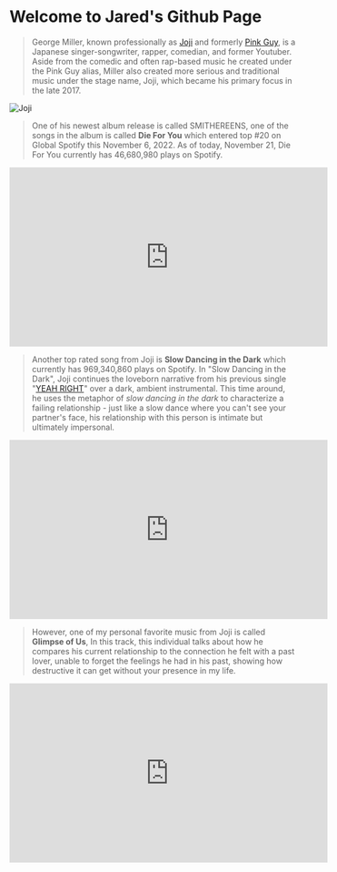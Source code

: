 # Welcome to Jared's Github Page

> George Miller, known professionally as [Joji](youtube.com/@Joji) and formerly [Pink Guy](https://www.youtube.com/@TVFilthyFrank), is a Japanese singer-songwriter, rapper, comedian, and former Youtuber. Aside from the comedic and often rap-based music he created under the Pink Guy alias, Miller also created more serious and traditional music under the stage name, Joji, which became his primary focus in the late 2017.

![Joji](https://i.scdn.co/image/ab67616d00001e0253f6fa0d2589c6a7174f4b81)
> One of his newest album release is called SMITHEREENS, one of the songs in the album is called **Die For You** which entered top #20 on Global Spotify this November 6, 2022. As of today, November 21, Die For You currently has 46,680,980 plays on Spotify.

<iframe width="560" height="315" src="https://www.youtube.com/embed/kIEWJ1ljEro" title="YouTube video player" frameborder="0" allow="accelerometer; autoplay; clipboard-write; encrypted-media; gyroscope; picture-in-picture" allowfullscreen></iframe>

> Another top rated song from Joji is **Slow Dancing in the Dark** which currently has 969,340,860 plays on Spotify. In "Slow Dancing in the Dark", Joji continues the loveborn narrative from his previous single "[YEAH RIGHT](https://www.youtube.com/watch?v=2-i91hR6ljQ)" over a dark, ambient instrumental. This time around, he uses the metaphor of *slow dancing in the dark* to characterize a failing relationship - just like a slow dance where you can't see your partner's face, his relationship with this person is intimate but ultimately impersonal.

<iframe width="560" height="315" src="https://www.youtube.com/embed/vzjUs5yR68o" title="YouTube video player" frameborder="0" allow="accelerometer; autoplay; clipboard-write; encrypted-media; gyroscope; picture-in-picture" allowfullscreen></iframe>

> However, one of my personal favorite music from Joji is called **Glimpse of Us**, In this track, this individual talks about how he compares his current relationship to the connection he felt with a past lover, unable to forget the feelings he had in his past, showing how destructive it can get without your presence in my life. 

<iframe width="560" height="315" src="https://www.youtube.com/embed/NgsWGfUlwJI" title="YouTube video player" frameborder="0" allow="accelerometer; autoplay; clipboard-write; encrypted-media; gyroscope; picture-in-picture" allowfullscreen></iframe>
